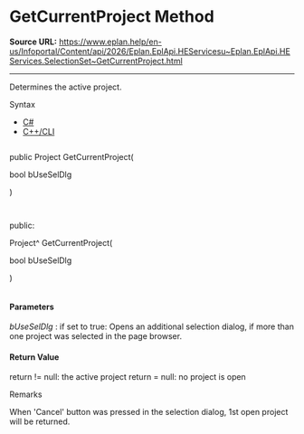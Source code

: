 # GetCurrentProject Method

**Source URL:** https://www.eplan.help/en-us/Infoportal/Content/api/2026/Eplan.EplApi.HEServicesu~Eplan.EplApi.HEServices.SelectionSet~GetCurrentProject.html

---

Determines the active project.

Syntax

- [C#](#i-syntax-CS)
- [C++/CLI](#i-syntax-CPP2005)

```
```
public Project GetCurrentProject( 

   bool bUseSelDlg

)
```
```

```
```
public:

Project^ GetCurrentProject( 

   bool bUseSelDlg

)
```
```

#### Parameters

*bUseSelDlg*
:   if set to true\: Opens an additional selection dialog, if more than one project was selected in the page browser.

#### Return Value

return != null: the active project return = null: no project is open

Remarks

When 'Cancel' button was pressed in the selection dialog, 1st open project will be returned.
